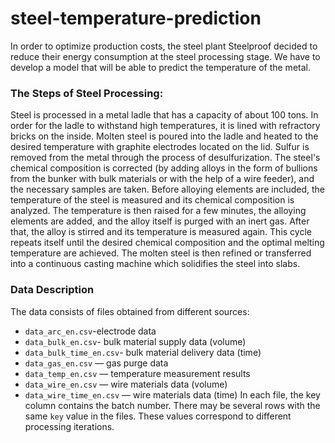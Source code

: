 # steel-temperature-prediction
In order to optimize production costs, the steel plant Steelproof decided to reduce their energy consumption at the steel processing stage. We have to develop a model that will be able to predict the temperature of the metal.
### **The Steps of Steel Processing:**
Steel is processed in a metal ladle that has a capacity of about 100 tons. In order for the ladle to withstand high temperatures, it is lined with refractory bricks on the inside. Molten steel is poured into the ladle and heated to the desired temperature with graphite electrodes located on the lid.
Sulfur is removed from the metal through the process of desulfurization. The steel's chemical composition is corrected (by adding alloys in the form of bullions from the bunker with bulk materials or with the help of a wire feeder), and the necessary samples are taken.
Before alloying elements are included, the temperature of the steel is measured and its chemical composition is analyzed. The temperature is then raised for a few minutes, the alloying elements are added, and the alloy itself is purged with an inert gas. After that, the alloy is stirred and its temperature is measured again. This cycle repeats itself until the desired chemical composition and the optimal melting temperature are achieved.
The molten steel is then refined or transferred into a continuous casting machine which solidifies the steel into slabs.
### **Data Description**
The data consists of files obtained from different sources:
- `data_arc_en.csv`-electrode data
- `data_bulk_en.csv`- bulk material supply data (volume)
- `data_bulk_time_en.csv`- bulk material delivery data (time)
- `data_gas_en.csv` — gas purge data
- `data_temp_en.csv` — temperature measurement results
- `data_wire_en.csv` — wire materials data (volume)
- `data_wire_time_en.csv` — wire materials data (time)
In each file, the key column contains the batch number.
There may be several rows with the same `key` value in the files. These values correspond to different processing iterations.
